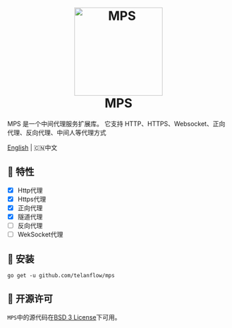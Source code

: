 <h1 align="center">
  <img src="https://github.com/telanflow/mps/raw/dev/res/logo.png" alt="MPS" width="200">
  <br>MPS<br>
</h1>

MPS 是一个中间代理服务扩展库。
它支持 HTTP、HTTPS、Websocket、正向代理、反向代理、中间人等代理方式

[English](README_ZH.md) | 🇨🇳中文

## 🚀 特性

- [X] Http代理
- [X] Https代理
- [X] 正向代理
- [X] 隧道代理
- [ ] 反向代理
- [ ] WekSocket代理

## 🧰 安装

```
go get -u github.com/telanflow/mps
```

## 📄 开源许可
`MPS`中的源代码在[BSD 3 License](/LICENSE)下可用。
